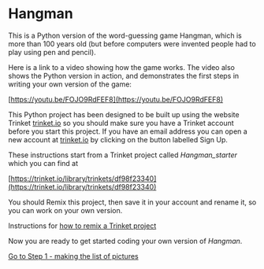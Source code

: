 # Hangman

This is a Python version of the word-guessing game Hangman, which is more than 100 years old (but before computers were invented people had to play using pen and pencil).

Here is a link to a video showing how the game works. The video also shows the Python version in action, and demonstrates the first steps in writing your own version of the game:

[https://youtu.be/FOJO9RdFEF8](https://youtu.be/FOJO9RdFEF8)

This Python project has been designed to be built up using the website Trinket [trinket.io](https://trinket.io/) so you should make sure you have a Trinket account before you start this project. If you have an email address you can open a new account at [trinket.io](https://trinket.io/) by clicking on the button labelled Sign Up.

These instructions start from a Trinket project called *Hangman_starter* which you can find at

[https://trinket.io/library/trinkets/df98f23340](https://trinket.io/library/trinkets/df98f23340)

You should Remix this project, then save it in your account and rename it, so you can work on your own version.

Instructions for [how to remix a Trinket project](remixing_trinket_projects/REMIX.md)

Now you are ready to get started coding your own version of *Hangman*.

[Go to Step 1 - making the list of pictures](step01-list_of_pictures/STEP1.md)




